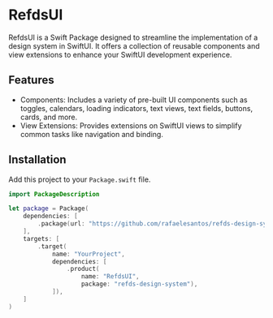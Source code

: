 # RefdsUI

RefdsUI is a Swift Package designed to streamline the implementation of a design system in SwiftUI. It offers a collection of reusable components and view extensions to enhance your SwiftUI development experience.

## Features

- Components: Includes a variety of pre-built UI components such as toggles, calendars, loading indicators, text views, text fields, buttons, cards, and more.
- View Extensions: Provides extensions on SwiftUI views to simplify common tasks like navigation and binding.

## Installation

Add this project to your `Package.swift` file.

```swift
import PackageDescription

let package = Package(
    dependencies: [
        .package(url: "https://github.com/rafaelesantos/refds-design-system.git", branch: "main")
    ],
    targets: [
        .target(
            name: "YourProject",
            dependencies: [
                .product(
                    name: "RefdsUI",
                    package: "refds-design-system"),
            ]),
    ]
)
```
